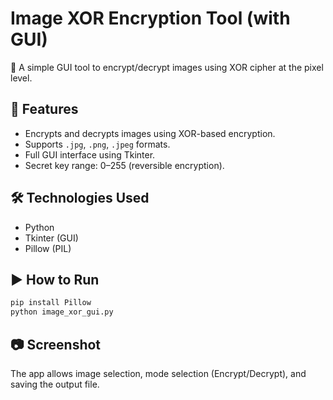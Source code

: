 # Image XOR Encryption Tool (with GUI)

🔐 A simple GUI tool to encrypt/decrypt images using XOR cipher at the pixel level.

## 📌 Features
- Encrypts and decrypts images using XOR-based encryption.
- Supports `.jpg`, `.png`, `.jpeg` formats.
- Full GUI interface using Tkinter.
- Secret key range: 0–255 (reversible encryption).

## 🛠️ Technologies Used
- Python
- Tkinter (GUI)
- Pillow (PIL)

## ▶️ How to Run
```bash
pip install Pillow
python image_xor_gui.py
```

## 📷 Screenshot
The app allows image selection, mode selection (Encrypt/Decrypt), and saving the output file.
